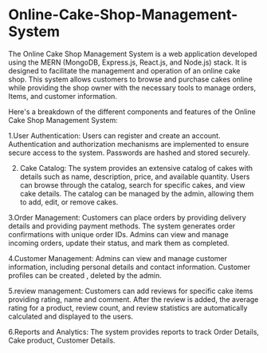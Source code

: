 # Online-Cake-Shop-Management-System

The Online Cake Shop Management System is a web application developed using the MERN (MongoDB, Express.js, React.js, and Node.js) stack. It is designed to facilitate the management and operation of an online cake shop. This system allows customers to browse and purchase cakes online while providing the shop owner with the necessary tools to manage orders, Items, and customer information.

Here's a breakdown of the different components and features of the Online Cake Shop Management System:

1.User Authentication:
Users can register and create an account. Authentication and authorization mechanisms are implemented to ensure secure access to the system. Passwords are hashed and stored securely.

2. Cake Catalog:
The system provides an extensive catalog of cakes with details such as name, description, price, and available quantity. Users can browse through the catalog, search for specific cakes, and view cake details. The catalog can be managed by the admin, allowing them to add, edit, or remove cakes.

3.Order Management:
Customers can place orders by providing delivery details and providing payment methods. The system generates order confirmations with unique order IDs. Admins can view and manage incoming orders, update their status, and mark them as completed.

4.Customer Management:
Admins can view and manage customer information, including personal details and contact information. Customer profiles can be created , deleted by the admin.

5.review management:
Customers can add reviews for specific cake items providing rating, name and comment. After the review is added, the average rating for a product, review count, and review statistics are automatically calculated and displayed to the users.

6.Reports and Analytics:
The system provides reports to track Order Details, Cake product, Customer Details.
